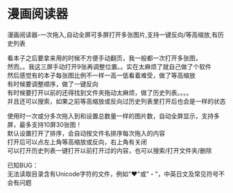 # 漫画阅读器
漫画阅读器-一次拖入,自动全屏可多屏打开多张图片,支持一键反向/等高缩放,有历史列表  
  
看本子之后要拿来用的时候不方便手动翻页，我一般都一次打开多张图，  
然而。。我这三屏手动打开9张再调整位置。。实在太麻烦了就自己做了个软件  
然后感觉有的本子每张图比例不一样一高一低看着难受，做了等高缩放  
有时候要调整顺序，做了一键反向  
有时候要打开以前的还得找到文件夹拖动太麻烦，做了历史列表。。。。  
并且还可以搜索，如果之前等高缩放或反向过历史列表里打开后也会是一样的状态  
  
使用时一次或分多次拖入到和设置总数量一样的图片数，自动全屏显示，支持多屏，最多支持10屏30张图！  
默认设置打开了排序，会自动按文件名排序每次拖入的内容  
打开后可以点左上角等高缩放或反向，右上角有关闭  
可以打开历史列表一键打开以前打开过的内容，也可以搜索/打开文件夹/删除  
  
已知BUG：  
无法读取目录含有Unicode字符的文件，例如"❤"或"・"，中英日文及常见符号不会有问题  
